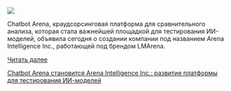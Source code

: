 <!--2025-04-18 12:11:50-->
<div class="yb">
  <div class="rss habr"><img src="https://habrastorage.org/getpro/habr/upload_files/491/26d/c4f/49126dc4f3f688e17932bd45818e755a.jpg" /><p>Chatbot Arena, краудсорсинговая платформа для сравнительного анализа, которая стала важнейшей площадкой для тестирования ИИ-моделей, объявила сегодня о создании компании под названием Arena Intelligence Inc., работающей под брендом LMArena.  </p> <a href="https://habr.com/ru/articles/902136/#habracut">Читать далее</a> <p class="titl"><a href="https://habr.com/ru/companies/bothub/news/902136/?utm_source=habrahabr&utm_medium=rss&utm_campaign=902136">Chatbot Arena становится Arena Intelligence Inc.: развитие платформы для тестирования ИИ-моделей</a></p></div>
</div>
